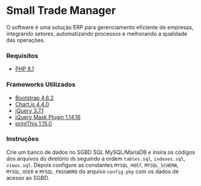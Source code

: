 # Small Trade Manager
O software é uma solução ERP para gerenciamento eficiente de empresas, integrando setores, automatizando processos e melhorando a qualidade das operações.

### Requisitos
- [PHP 8.1](https://www.php.net)

### Frameworks Utilizados
- [Bootstrap 4.6.2](https://getbootstrap.com)
- [Chart.js 4.4.0](https://www.chartjs.org)
- [jQuery 3.7.1](https://jquery.com)
- [jQuery Mask Plugin 1.14.16](https://igorescobar.github.io/jQuery-Mask-Plugin)
- [printThis 1.15.0](https://jasonday.github.io/printThis)

### Instruções
Crie um banco de dados no SGBD SQL MySQL/MariaDB e insira os códigos dos arquivos do diretório `db` seguindo a ordem `tables.sql`, `indexes.sql`, `views.sql`. Depois configure as constantes `MYSQL_HOST`, `MYSQL_SCHEMA`, `MYSQL_USER` e `MYSQL_PASSWORD` do arquivo `config.php` com os dados de acesso ao SGBD.
